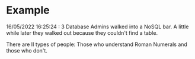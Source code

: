 # Example

<!-- replace-with-date starts -->
16/05/2022 16:25:24 : 3 Database Admins walked into a NoSQL bar. A little while later they walked out because they couldn't find a table.
<!-- replace-with-date ends -->

<!-- replace-with-joke starts -->
There are II types of people: Those who understand Roman Numerals and those who don't.
<!-- replace-with-joke ends -->